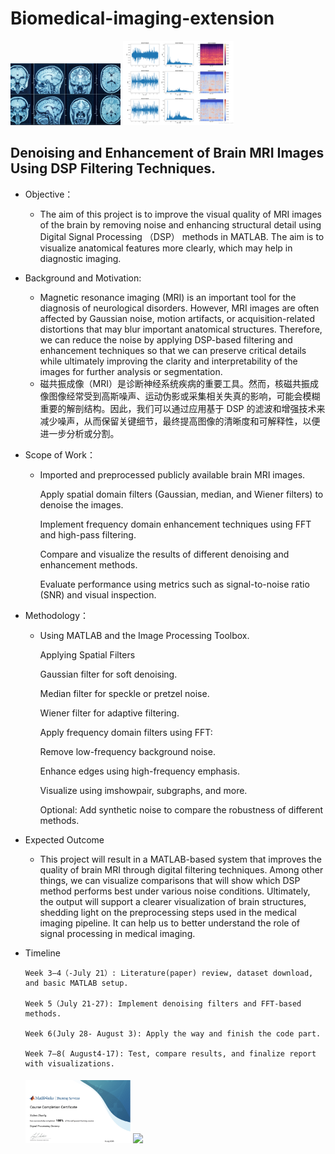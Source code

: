 # Biomedical-imaging-extension
<img src="MRI.png" style="width:35%; height:auto;">    <img src="Signal Processing.png" style="width:35%; height:auto;">

## Denoising and Enhancement of Brain MRI Images Using DSP Filtering Techniques. 
  * Objective：
    * The aim of this project is to improve the visual quality of MRI images of the brain by removing noise and enhancing structural detail using Digital Signal Processing （DSP） methods in MATLAB. The aim is to visualize anatomical features more clearly, which may help in diagnostic imaging.
  * Background and Motivation: 
    * Magnetic resonance imaging (MRI) is an important tool for the diagnosis of neurological disorders. However, MRI images are often affected by Gaussian noise, motion artifacts, or acquisition-related distortions that may blur important anatomical structures. Therefore, we can reduce the noise by applying DSP-based filtering and enhancement techniques so that we can preserve critical details while ultimately improving the clarity and interpretability of the images for further analysis or segmentation.
    *  磁共振成像（MRI）是诊断神经系统疾病的重要工具。然而，核磁共振成像图像经常受到高斯噪声、运动伪影或采集相关失真的影响，可能会模糊重要的解剖结构。因此，我们可以通过应用基于 DSP 的滤波和增强技术来减少噪声，从而保留关键细节，最终提高图像的清晰度和可解释性，以便进一步分析或分割。
  * Scope of Work：
    * Imported and preprocessed publicly available brain MRI images. 

      Apply spatial domain filters (Gaussian, median, and Wiener filters) to denoise the images. 

      Implement frequency domain enhancement techniques using FFT and high-pass filtering. 

      Compare and visualize the results of different denoising and enhancement methods. 

      Evaluate performance using metrics such as signal-to-noise ratio (SNR) and visual inspection.
      
 * Methodology：
    * Using MATLAB and the Image Processing Toolbox. 

      Applying Spatial Filters 

      Gaussian filter for soft denoising. 

      Median filter for speckle or pretzel noise. 

      Wiener filter for adaptive filtering. 

      Apply frequency domain filters using FFT: 

      Remove low-frequency background noise. 

      Enhance edges using high-frequency emphasis. 

      Visualize using imshowpair, subgraphs, and more. 

      Optional: Add synthetic noise to compare the robustness of different methods.
* Expected Outcome  
     * This project will result in a MATLAB-based system that improves the quality of brain MRI through digital filtering techniques. Among other things, we can visualize comparisons          that will show which DSP method performs best under various noise conditions. Ultimately, the output will support a clearer visualization of brain structures, shedding light on         the preprocessing steps used in the medical imaging pipeline. It can help us to better understand the role of signal processing in medical imaging.
* Timeline 

      Week 3–4（-July 21）: Literature(paper) review, dataset download, and basic MATLAB setup. 

      Week 5（July 21-27): Implement denoising filters and FFT-based methods. 

      Week 6(July 28- August 3): Apply the way and finish the code part.  

      Week 7–8( August4-17): Test, compare results, and finalize report with visualizations.

  ####

  <img src="Signal Processing .png" style="width:35%; height:auto;">         <img src="App Building Onramp .png" style="width:35%; height:auto;"> 
